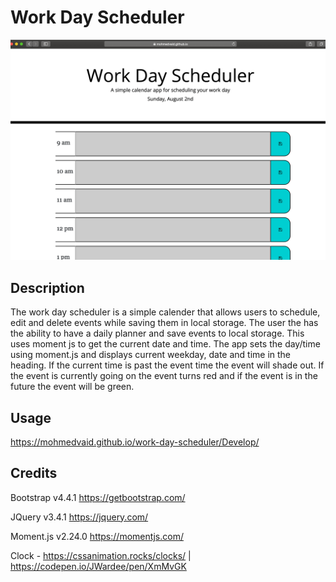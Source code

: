 # Work Day Scheduler

<img alt="Work Day Scheduler" src="Assets/Work-day-scheduler.png" width="600">

## Description

The work day scheduler is a simple calender that allows users to schedule, edit and delete events while saving them in local storage. The user the has the ability to have a daily planner and save events to local storage. This uses moment js to get the current date and time. The app sets the day/time using moment.js and displays current weekday, date and time in the heading. If the current time is past the event time the event will shade out. If the event is currently going on the event turns red and if the event is in the future the event will be green.


## Usage
https://mohmedvaid.github.io/work-day-scheduler/Develop/

## Credits
Bootstrap v4.4.1 https://getbootstrap.com/

JQuery v3.4.1 https://jquery.com/

Moment.js v2.24.0 https://momentjs.com/

Clock - https://cssanimation.rocks/clocks/ | https://codepen.io/JWardee/pen/XmMvGK


